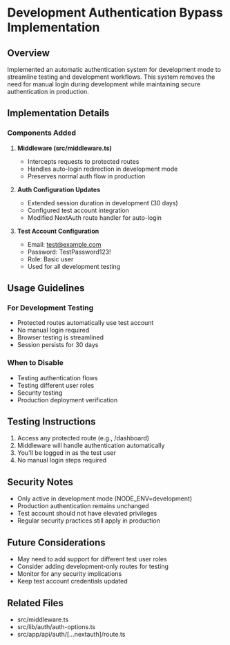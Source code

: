 # Development Authentication Bypass Implementation

## Overview
Implemented an automatic authentication system for development mode to streamline testing and development workflows. This system removes the need for manual login during development while maintaining secure authentication in production.

## Implementation Details

### Components Added
1. **Middleware (src/middleware.ts)**
   - Intercepts requests to protected routes
   - Handles auto-login redirection in development mode
   - Preserves normal auth flow in production

2. **Auth Configuration Updates**
   - Extended session duration in development (30 days)
   - Configured test account integration
   - Modified NextAuth route handler for auto-login

3. **Test Account Configuration**
   - Email: test@example.com
   - Password: TestPassword123!
   - Role: Basic user
   - Used for all development testing

## Usage Guidelines

### For Development Testing
- Protected routes automatically use test account
- No manual login required
- Browser testing is streamlined
- Session persists for 30 days

### When to Disable
- Testing authentication flows
- Testing different user roles
- Security testing
- Production deployment verification

## Testing Instructions
1. Access any protected route (e.g., /dashboard)
2. Middleware will handle authentication automatically
3. You'll be logged in as the test user
4. No manual login steps required

## Security Notes
- Only active in development mode (NODE_ENV=development)
- Production authentication remains unchanged
- Test account should not have elevated privileges
- Regular security practices still apply in production

## Future Considerations
- May need to add support for different test user roles
- Consider adding development-only routes for testing
- Monitor for any security implications
- Keep test account credentials updated

## Related Files
- src/middleware.ts
- src/lib/auth/auth-options.ts
- src/app/api/auth/[...nextauth]/route.ts